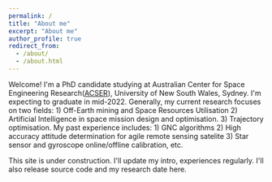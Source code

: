 ```yaml
---
permalink: /
title: "About me"
excerpt: "About me"
author_profile: true
redirect_from: 
  - /about/
  - /about.html
---
```

Welcome! I'm a PhD candidate studying at Australian Center for Space Engineering Research([ACSER](https://www.acser.unsw.edu.au/)), University of New South Wales, Sydney. I'm expecting to graduate in mid-2022. Generally, my current research focuses on two fields: 1) Off-Earth mining and Space Resources Utilisation  2) Artificial Intelligence in space mission design and optimisation. 3) Trajectory optimisation. My past experience includes: 1) GNC algorithms 2) High accuracy attitude determination for agile remote sensing satelite 3) Star sensor and gyroscope online/offline calibration, etc.

This site is under construction. I'll update my intro, experiences regularly. I'll also release source code and my research date here. 